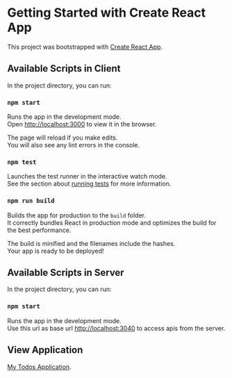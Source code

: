 # Getting Started with Create React App

This project was bootstrapped with [Create React App](https://github.com/facebook/create-react-app).

## Available Scripts in Client

In the project directory, you can run:

### `npm start`

Runs the app in the development mode.\
Open [http://localhost:3000](http://localhost:3000) to view it in the browser.

The page will reload if you make edits.\
You will also see any lint errors in the console.

### `npm test`

Launches the test runner in the interactive watch mode.\
See the section about [running tests](https://facebook.github.io/create-react-app/docs/running-tests) for more information.

### `npm run build`

Builds the app for production to the `build` folder.\
It correctly bundles React in production mode and optimizes the build for the best performance.

The build is minified and the filenames include the hashes.\
Your app is ready to be deployed!

## Available Scripts in Server

In the project directory, you can run:

### `npm start`

Runs the app in the development mode.\
Use this url as base url [http://localhost:3040](http://localhost:3040) to access apis from the server.

## View Application 

[My Todos Application](https://react-todos-app-theta.vercel.app/).

